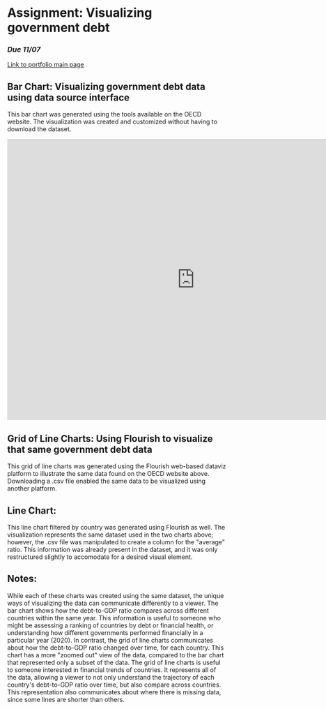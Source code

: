# Assignment: Visualizing government debt
### *Due 11/07*
[Link to portfolio main page](/README.md)

## Bar Chart: Visualizing government debt data using data source interface
This bar chart was generated using the tools available on the OECD website. The visualization was created and customized without having to download the dataset.
<iframe src="https://data.oecd.org/chart/6Sml" width="860" height="645" style="border: 0" mozallowfullscreen="true" webkitallowfullscreen="true" allowfullscreen="true"><a href="https://data.oecd.org/chart/6Sml" target="_blank">OECD Chart: General government debt, Total, % of GDP, Annual, 2020</a></iframe>

## Grid of Line Charts: Using Flourish to visualize that same government debt data
This grid of line charts was generated using the Flourish web-based dataviz platform to illustrate the same data found on the OECD website above. Downloading a .csv file enabled the same data to be visualized using another platform. 
<div class="flourish-embed flourish-chart" data-src="visualisation/11735616"><script src="https://public.flourish.studio/resources/embed.js"></script></div>

## Line Chart: 
This line chart filtered by country was generated using Flourish as well. The visualization represents the same dataset used in the two charts above; however, the .csv file was manipulated to create a column for the "average" ratio. This information was already present in the dataset, and it was only restructured slightly to accomodate for a desired visual element. 
<div class="flourish-embed flourish-chart" data-src="visualisation/11737259"><script src="https://public.flourish.studio/resources/embed.js"></script></div>

## Notes:
  While each of these charts was created using the same dataset, the unique ways of visualizing the data can communicate differently to a viewer. The bar chart shows how the debt-to-GDP ratio compares across different countries within the same year. This information is useful to someone who might be assessing a ranking of countries by debt or financial health, or understanding how different governments performed financially in a particular year (2020). In contrast, the grid of line charts communicates about how the debt-to-GDP ratio changed over time, for each country. This chart has a more "zoomed out" view of the data, compared to the bar chart that represented only a subset of the data. The grid of line charts is useful to someone interested in financial trends of countries. It represents all of the data, allowing a viewer to not only understand the trajectory of each country's debt-to-GDP ratio over time, but also compare across countries. This representation also communicates about where there is missing data, since some lines are shorter than others. 
